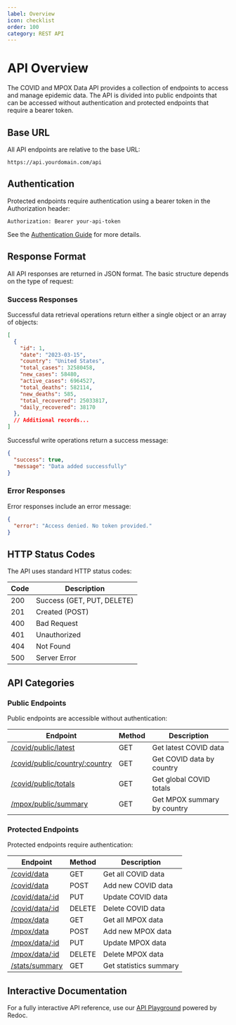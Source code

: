 ```yaml
---
label: Overview
icon: checklist
order: 100
category: REST API
---
```


# API Overview

The COVID and MPOX Data API provides a collection of endpoints to access and manage epidemic data. The API is divided into public endpoints that can be accessed without authentication and protected endpoints that require a bearer token.

## Base URL

All API endpoints are relative to the base URL:

```
https://api.yourdomain.com/api
```

## Authentication

Protected endpoints require authentication using a bearer token in the Authorization header:

```http
Authorization: Bearer your-api-token
```

See the [Authentication Guide](/rest/getting-started/authentication.md) for more details.

## Response Format

All API responses are returned in JSON format. The basic structure depends on the type of request:

### Success Responses

Successful data retrieval operations return either a single object or an array of objects:

```json
[
  {
    "id": 1,
    "date": "2023-03-15",
    "country": "United States",
    "total_cases": 32580458,
    "new_cases": 58480,
    "active_cases": 6964527,
    "total_deaths": 582114,
    "new_deaths": 585,
    "total_recovered": 25033817,
    "daily_recovered": 38170
  },
  // Additional records...
]
```

Successful write operations return a success message:

```json
{
  "success": true,
  "message": "Data added successfully"
}
```

### Error Responses

Error responses include an error message:

```json
{
  "error": "Access denied. No token provided."
}
```

## HTTP Status Codes

The API uses standard HTTP status codes:

| Code | Description |
|------|-------------|
| 200  | Success (GET, PUT, DELETE) |
| 201  | Created (POST) |
| 400  | Bad Request |
| 401  | Unauthorized |
| 404  | Not Found |
| 500  | Server Error |

## API Categories

### Public Endpoints

Public endpoints are accessible without authentication:

| Endpoint | Method | Description |
|----------|--------|-------------|
| [/covid/public/latest](/rest/api/covid.md#get-latest-covid-data) | GET | Get latest COVID data |
| [/covid/public/country/:country](/rest/api/covid.md#get-covid-data-by-country) | GET | Get COVID data by country |
| [/covid/public/totals](/rest/api/covid.md#get-covid-global-totals) | GET | Get global COVID totals |
| [/mpox/public/summary](/rest/api/mpox.md#get-mpox-summary-by-country) | GET | Get MPOX summary by country |

### Protected Endpoints

Protected endpoints require authentication:

| Endpoint | Method | Description |
|----------|--------|-------------|
| [/covid/data](/rest/api/covid.md#get-all-covid-data) | GET | Get all COVID data |
| [/covid/data](/rest/api/covid.md#add-new-covid-data) | POST | Add new COVID data |
| [/covid/data/:id](/rest/api/covid.md#update-covid-data) | PUT | Update COVID data |
| [/covid/data/:id](/rest/api/covid.md#delete-covid-data) | DELETE | Delete COVID data |
| [/mpox/data](/rest/api/mpox.md#get-all-mpox-data) | GET | Get all MPOX data |
| [/mpox/data](/rest/api/mpox.md#add-new-mpox-data) | POST | Add new MPOX data |
| [/mpox/data/:id](/rest/api/mpox.md#update-mpox-data) | PUT | Update MPOX data |
| [/mpox/data/:id](/rest/api/mpox.md#delete-mpox-data) | DELETE | Delete MPOX data |
| [/stats/summary](/rest/api/statistics.md#get-statistics-summary) | GET | Get statistics summary |

## Interactive Documentation

For a fully interactive API reference, use our [API Playground](https://api.yourdomain.com/api/docs) powered by Redoc.